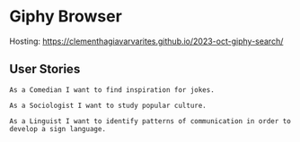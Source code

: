 # Giphy Browser

Hosting: https://clementhagiavarvarites.github.io/2023-oct-giphy-search/

## User Stories

```
As a Comedian I want to find inspiration for jokes.

As a Sociologist I want to study popular culture.

As a Linguist I want to identify patterns of communication in order to develop a sign language.
```
